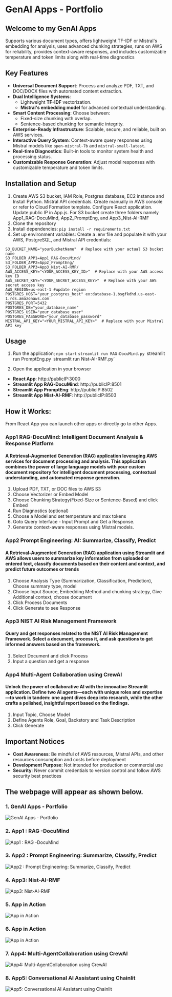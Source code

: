 # GenAI Apps - Portfolio
## Welcome to my GenAI Apps

Supports various document types, offers lightweight TF-IDF or Mistral's embedding for analysis, uses advanced chunking strategies, runs on AWS for reliability, provides context-aware responses, and includes customizable temperature and token limits along with real-time diagnostics

## Key Features
- **Universal Document Support**: Process and analyze PDF, TXT, and DOC/DOCX files with automated content extraction.
- **Dual Intelligence Systems**:
  - Lightweight **TF-IDF** vectorization.
  - **Mistral's embedding model** for advanced contextual understanding.
- **Smart Content Processing**: Choose between:
  - Fixed-size chunking with overlap.
  - Sentence-based chunking for semantic integrity.
- **Enterprise-Ready Infrastructure**: Scalable, secure, and reliable, built on AWS services.
- **Interactive Query System**: Context-aware query responses using Mistral models like `open-mistral-7b` and `mistral-small-latest`.
- **Real-time Diagnostics**: Built-in tools to monitor system health and processing status.
- **Customizable Response Generation**: Adjust model responses with customizable temperature and token limits.



## Installation and Setup

1. Create AWS S3 bucket, IAM Role, Postgres database, EC2 instance and Install Python. Mistral API credentials. Create manually in AWS console or refer to Cloud Formation template. Configure React application. Update public IP in App.js.
   For S3 bucket create three folders namely App1_RAG-DocuMind, App2_PromptEng, and App3_Nist-AI-RMF
2. Clone the repository
3. Install dependencies:
  `pip install -r requirements.txt`
4. Set up environment variables: Create a .env file and populate it with your AWS, PostgreSQL, and Mistral API credentials:
```
S3_BUCKET_NAME="yourBucketName"  # Replace with your actual S3 bucket name
S3_FOLDER_APP1=App1_RAG-DocuMind/
S3_FOLDER_APP2=App2_PromptEng/
S3_FOLDER_APP3=App3_Nist-AI-RMF/
AWS_ACCESS_KEY="<YOUR_ACCESS_KEY_ID>"  # Replace with your AWS access key ID
AWS_SECRET_KEY="<YOUR_SECRET_ACCESS_KEY>"  # Replace with your AWS secret access key
AWS_REGION=us-east-1 #update region
POSTGRES_HOST="your_postgres_host" ex:database-1.bsgfkdhd.us-east-1.rds.amazonaws.com
POSTGRES_PORT=5432
POSTGRES_DB="your_database_name"
POSTGRES_USER="your_database_user"
POSTGRES_PASSWORD="your_database_password"
MISTRAL_API_KEY="<YOUR_MISTRAL_API_KEY>"  # Replace with your Mistral API key

```
## Usage

1. Run the application;
`npm start`
`streamlit run RAG-DocuMind.py
`streamlit run PromptEng.py`
`streamlit run Nist-AI-RMF.py`


2. Open the application in your browser
- **React App**: http://publicIP:3000 
- **Streamlit App RAG-DocuMind**: http://publicIP:8501
- **Streamlit App PromptEng**: http://publicIP:8502
- **Streamlit App Mist-AI-RMF**: http://publicIP:8503



## How it Works:
From React App you can launch other apps or directly go to other Apps. 


### App1 RAG-DocuMind: Intelligent Document Analysis & Response Platform
#### A Retrieval-Augmented Generation (RAG) application leveraging AWS services for document processing and analysis. This application combines the power of large language models with your custom document repository for intelligent document processing, contextual understanding, and automated response generation.

1. Upload PDF, TXT, or DOC files to AWS S3
2. Choose Vectorizer or Embed Model 
3. Choose Chunking Strategy(Fixed-Size or Sentence-Based) and click Embed
4. Run Diagnostics (optional)
5. Choose a Model and set temperature and max tokens 
6. Goto Query Interface - Input Prompt and Get a Response.
7. Generate context-aware responses using Mistral models.

### App2 Prompt Engineering: AI: Summarize, Classify, Predict
#### A Retrieval-Augmented Generation (RAG) application using Streamlit and AWS allows users to summarize key information from uploaded or entered text, classify documents based on their content and context, and predict future outcomes or trends

1. Choose Analysis Type (Summarization, Classification, Prediction), Choose summary type, model 
2. Choose Input Source, Embedding Method and chunking strategy, Give Additional context, choose document  
3. Click Process Documents
4. Click Generate to see Response

### App3 NIST AI Risk Management Framework

#### Query and get responses related to the NIST AI Risk Management Framework. Select a document, process it, and ask questions to get informed answers based on the framework.

1. Select Document and click Process
2. Input a question and get a response

### App4 Multi-Agent Collaboration using CrewAI

#### Unlock the power of collaborative AI with the innovative Streamlit application. Define two AI agents—each with unique roles and expertise—to work in tandem: one agent dives deep into research, while the other crafts a polished, insightful report based on the findings. 

1. Input Topic, Choose Model
2. Define Agents Role, Goal, Backstory and Task Description
3. Click Generate 

## Important Notices

- **Cost Awareness**: Be mindful of AWS resources, Mistral APIs, and other resources consumption and costs before deployment
- **Development Purpose**: Not intended for production or commercial use
- **Security**: Never commit credentials to version control and follow AWS security best practices


## The webpage will appear as shown below. 


### 1. GenAI Apps - Portfolio
![GenAI Apps - Portfolio](Screenshots/1.jpg)

### 2. App1 : RAG -DocuMind 
![App1 : RAG -DocuMind ](Screenshots/2.jpg)


### 3. App2 : Prompt Engineering: Summarize, Classify, Predict
![App2 : Prompt Engineering: Summarize, Classify, Predict](Screenshots/3.jpg)


### 4. App3: Nist-AI-RMF 
![App3: Nist-AI-RMF ](Screenshots/4.jpg)


### 5. App in Action  
![App in Action](Screenshots/2.1.jpg)

### 6. App in Action  
![App in Action](Screenshots/2.2.jpg)

### 7. App4: Multi-AgentCollaboration using CrewAI 
![App4: Multi-AgentCollaboration using CrewAI ](Screenshots/5.jpg)

### 8. App5: Conversational AI Assistant using Chainlit
![App5: Conversational AI Assistant using Chainlit](Screenshots/6.jpg)







